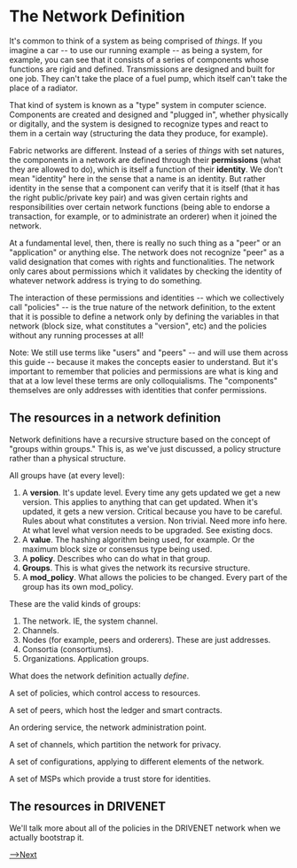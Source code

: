# The Network Definition

It's common to think of a system as being comprised of *things*. If you imagine a car -- to use our running example -- as being a system, for example, you can see that it consists of a series of components whose functions are rigid and defined. Transmissions are designed and built for one job. They can't take the place of a fuel pump, which itself can't take the place of a radiator.   

That kind of system is known as a "type" system in computer science. Components are created and designed and "plugged in", whether physically or digitally, and the system is designed to recognize types and react to them in a certain way (structuring the data they produce, for example).  

Fabric networks are different. Instead of a series of *things* with set natures, the components in a network are defined through their **permissions** (what they are allowed to do), which is itself a function of their **identity**. We don't mean "identity" here in the sense that a name is an identity. But rather identity in the sense that a component can verify that it is itself (that it has the right public/private key pair) and was given certain rights and responsibilities over certain network functions (being able to endorse a transaction, for example, or to administrate an orderer) when it joined the network.  

At a fundamental level, then, there is really no such thing as a "peer" or an "application" or anything else. The network does not recognize "peer" as a valid designation that comes with rights and functionalities. The network only cares about permissions which it validates by checking the identity of whatever network address is trying to do something.

The interaction of these permissions and identities -- which we collectively call "policies" -- is the true nature of the network definition, to the extent that it is possible to define a network only by defining the variables in that network (block size, what constitutes a "version", etc) and the policies without any running processes at all!

Note: We still use terms like "users" and "peers" -- and will use them across this guide -- because it makes the concepts easier to understand. But it's important to remember that policies and permissions are what is king and that at a low level these terms are only colloquialisms. The "components" themselves are only addresses with identities that confer permissions.

## The resources in a network definition

Network definitions have a recursive structure based on the concept of "groups within groups." This is, as we've just discussed, a policy structure rather than a physical structure.

All groups have (at every level):   

  1. A **version**. It's update level. Every time any  gets updated we get a new version. This applies to anything that can get updated. When it's updated, it gets a new version. Critical because you have to be careful. Rules about what constitutes a version. Non trivial. Need more info here. At what level what version needs to be upgraded. See existing docs.
  2. A **value**. The hashing algorithm being used, for example. Or the maximum block size or consensus type being used.
  3. A **policy**. Describes who can do what in that group.
  4. **Groups**. This is what gives the network its recursive structure.
  5. A **mod_policy**. What allows the policies to be changed. Every part of the group has its own mod_policy.

These are the valid kinds of groups:

  1. The network. IE, the system channel.
  2. Channels.
  3. Nodes (for example, peers and orderers). These are just addresses.
  4. Consortia (consortiums).
  5. Organizations. Application groups.

What does the network definition actually *define*.

A set of policies, which control access to resources.

A set of peers, which host the ledger and smart contracts.

An ordering service, the network administration point.

A set of channels, which partition the network for privacy.

A set of configurations, applying to different elements of the network.

A set of MSPs which provide a trust store for identities.

## The resources in DRIVENET

We'll talk more about all of the policies in the DRIVENET network when we actually bootstrap it. 



[-->Next](./OrganizationsinaNetwork.md)
